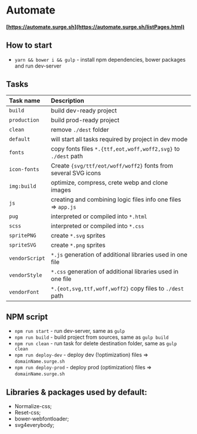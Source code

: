 # Automate

#### [https://automate.surge.sh](https://automate.surge.sh/listPages.html)

## How to start
* `yarn && bower i && gulp` - install npm dependencies, bower packages and run dev-server

## Tasks
Task name | Description                                                      
:---|:---
`build` | build dev-ready project
`production` | build prod-ready project
`clean` | remove `./dest` folder
`default` | will start all tasks required by project in dev mode
`fonts` | copy fonts files `*.{ttf,eot,woff,woff2,svg}` to `./dest` path
`icon-fonts` | Create `{svg/ttf/eot/woff/woff2}` fonts from several SVG icons
`img:build` | optimize, compress, crete webp and clone images
`js` | creating and combining logic files info one files => `app.js`
`pug` | interpreted or compiled into `*.html`
`scss` | interpreted or compiled into `*.css`
`spritePNG` | create `*.svg` sprites
`spriteSVG` | create `*.png` sprites
`vendorScript` | `*.js` generation of additional libraries used in one file
`vendorStyle` | `*.css` generation of additional libraries used in one file
`vendorFont` | `*.{eot,svg,ttf,woff,woff2}` copy files to `./dest` path

## NPM script
* `npm run start` - run dev-server, same as `gulp`
* `npm run build` - build project from sources, same as `gulp build`
* `npm run clean` - run task for delete destination folder, same as `gulp clean`
* `npm run deploy-dev` - deploy dev (!optimization) files => `domainName.surge.sh`
* `npm run deploy-prod` - deploy prod (optimization) files => `domainName.surge.sh`

## Libraries & packages used by default:
- Normalize-css;
- Reset-css;
- bower-webfontloader;
- svg4everybody;
